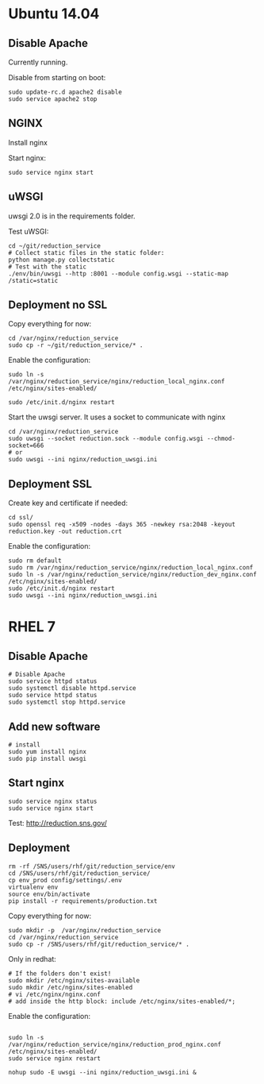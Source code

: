 # Ubuntu 14.04

## Disable Apache

Currently running.

Disable from starting on boot:
```
sudo update-rc.d apache2 disable
sudo service apache2 stop
```

## NGINX

Install nginx

Start nginx:
```
sudo service nginx start
```

## uWSGI

 uwsgi 2.0 is in the requirements folder.

Test uWSGI:
```
cd ~/git/reduction_service
# Collect static files in the static folder:
python manage.py collectstatic
# Test with the static
./env/bin/uwsgi --http :8001 --module config.wsgi --static-map /static=static
```


## Deployment no SSL

Copy everything for now:
```
cd /var/nginx/reduction_service
sudo cp -r ~/git/reduction_service/* .
```

Enable the configuration:
```
sudo ln -s /var/nginx/reduction_service/nginx/reduction_local_nginx.conf  /etc/nginx/sites-enabled/
```

```
sudo /etc/init.d/nginx restart
```

Start the uwsgi server. It uses a socket to communicate with nginx
```
cd /var/nginx/reduction_service
sudo uwsgi --socket reduction.sock --module config.wsgi --chmod-socket=666
# or
sudo uwsgi --ini nginx/reduction_uwsgi.ini
```

## Deployment SSL

Create key and certificate if needed:
```
cd ssl/
sudo openssl req -x509 -nodes -days 365 -newkey rsa:2048 -keyout reduction.key -out reduction.crt
```

Enable the configuration:
```
sudo rm default
sudo rm /var/nginx/reduction_service/nginx/reduction_local_nginx.conf
sudo ln -s /var/nginx/reduction_service/nginx/reduction_dev_nginx.conf  /etc/nginx/sites-enabled/
sudo /etc/init.d/nginx restart
sudo uwsgi --ini nginx/reduction_uwsgi.ini
```

# RHEL 7


## Disable Apache

```
# Disable Apache
sudo service httpd status
sudo systemctl disable httpd.service
sudo service httpd status
sudo systemctl stop httpd.service
```

## Add new software
```
# install
sudo yum install nginx
sudo pip install uwsgi
```

## Start nginx

```
sudo service nginx status
sudo service nginx start

```
Test: http://reduction.sns.gov/

## Deployment

```
rm -rf /SNS/users/rhf/git/reduction_service/env
cd /SNS/users/rhf/git/reduction_service/
cp env_prod config/settings/.env
virtualenv env
source env/bin/activate
pip install -r requirements/production.txt
```

Copy everything for now:
```
sudo mkdir -p  /var/nginx/reduction_service
cd /var/nginx/reduction_service
sudo cp -r /SNS/users/rhf/git/reduction_service/* .
```
Only in redhat:
```
# If the folders don't exist!
sudo mkdir /etc/nginx/sites-available
sudo mkdir /etc/nginx/sites-enabled
# vi /etc/nginx/nginx.conf
# add inside the http block: include /etc/nginx/sites-enabled/*;
```

Enable the configuration:
```

sudo ln -s /var/nginx/reduction_service/nginx/reduction_prod_nginx.conf  /etc/nginx/sites-enabled/
sudo service nginx restart

nohup sudo -E uwsgi --ini nginx/reduction_uwsgi.ini &
```
